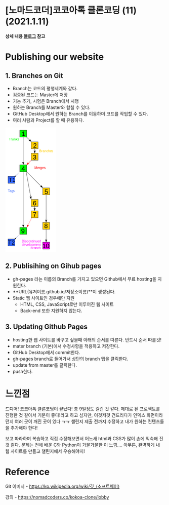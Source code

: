# [노마드코더]코코아톡 클론코딩 (11)(2021.1.11)



**상세 내용 [블로그](https://greedysiru.tistory.com/109) 참고**



# Publishing our website

## 1. Branches on Git

* Branch는 코드의 평행세계와 같다.
* 검증된 코드는 Master에 저장
* 기능 추가, 시험은 Branch에서 시행
* 원하는 Branch를 Master와 합칠 수 있다.
* GitHub Desktop에서 원하는 Branch를 이동하며 코드를 작업할 수 있다.
* 여러 사람과 Project를 할 때 유용하다.



![kokoatalk11-1](images/kokoatalk11-1.png)



## 2. Publisihing on Gihub pages

* gh-pages 라는 이름의 Branch를 가지고 있으면 Github에서 무료 hosting을 지원한다.
* **URL(유저이름.github.io/저장소이름)**이 생성된다.
* Static 웹 사이트인 경우에만 지원
  * HTML, CSS, JavaScript로만 이루어진 웹 사이트
  * Back-end 또한 지원하지 않는다.



## 3. Updating Github Pages

* hosting한 웹 사이트를 바꾸고 싶을때 아래의 순서를 따른다. 반드시 순서 따를것!
* mater branch (기본)에서 수정사항을 적용하고 저장한다.
* GitHub Desktop에서 commit한다.
* gh-pages branch로 들어가서 상단의 branch 탭을 클릭한다.
* update from master를 클릭한다.
* push한다.





# 느낀점

드디어! 코코아톡 클론코딩이 끝났다! 총 9일정도 걸린 것 같다. 제대로 된 프로젝트를 진행한 것 같아서 기분이 좋다!라고 하고 싶지만, 이것저것 건드리다가 인덱스 화면이라던지 여러 곳이 깨진 곳이 있다 ㅠㅠ 챌린지 제출 전까지 수정하고 내가 원하는 컨텐츠들을 추가해야 한다!

보고 따라하며 복습하고 직접 수정해보면서 어느새 html과 CSS가 많이 손에 익숙해 진 것 같다. 문제는 전에 배운 C와 Python이 가물가물한 이 느낌.... 아무튼, 완벽하게 내 웹 사이트를 만들고 챌린지에서 우승해야지!



# Reference

Git 이미지 - https://ko.wikipedia.org/wiki/깃_(소프트웨어)

강의 - https://nomadcoders.co/kokoa-clone/lobby


